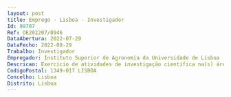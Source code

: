 ```yaml
--- 
layout: post
title: Emprego - Lisboa - Investigador
Id: 99707
Ref: OE202207/0946
DataAbertura: 2022-07-29
DataFecho: 2022-08-29
Trabalho: Investigador
Empregador: Instituto Superior de Agronomia da Universidade de Lisboa
Descricao: Exercício de atividades de investigação científica na(s) área (s) científica (s) de Ciências da Terra e do Ambiente. A investigação tratará de conectividade de rede hidrográficas e interação com biodiversidade piscícola numa perspetiva macroecológica, usando técnicas estatísticas de modelação ecológica, quantificação de conectividade e sistemas de informação geográfica.
CodigoPostal: 1349-017 LISBOA
Concelho: Lisboa
Distrito: Lisboa
--- 
```

